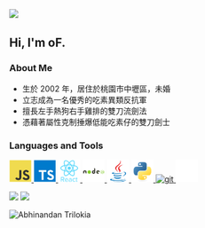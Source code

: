 <img src="https://cdn.discordapp.com/attachments/900320455477579836/1023926147123265588/unknown.png">

<h2>Hi, I'm oF.</h2>

<h3>About Me </h3>

- 生於 2002 年，居住於桃園市中壢區，未婚
- 立志成為一名優秀的吃素異類反抗軍
- 擅長左手熱狗右手雞排的雙刀流劍法
- 憑藉著屬性克制捶爆低能吃素仔的雙刀劍士

<h3>Languages and Tools</h3>
<p>
  <a href="https://developer.mozilla.org/en-US/docs/Web/JavaScript" target="_blank" rel="noreferrer">
    <img src="https://raw.githubusercontent.com/devicons/devicon/master/icons/javascript/javascript-original.svg" alt="javascript" width="40" height="40"/>
  </a>
  <a href="https://www.typescriptlang.org/" target="_blank" rel="noreferrer">
    <img src="https://raw.githubusercontent.com/devicons/devicon/master/icons/typescript/typescript-original.svg" alt="typescript" width="40" height="40"/>
  </a>
  <a href="https://reactjs.org/" target="_blank" rel="noreferrer">
    <img src="https://raw.githubusercontent.com/devicons/devicon/master/icons/react/react-original-wordmark.svg" alt="react" width="40" height="40"/>
  </a>
  <a href="https://nodejs.org" target="_blank" rel="noreferrer"> 
    <img src="https://raw.githubusercontent.com/devicons/devicon/master/icons/nodejs/nodejs-original-wordmark.svg" alt="nodejs" width="40" height="40"/>
  </a> 
  <a href="https://www.java.com" target="_blank" rel="noreferrer">
    <img src="https://raw.githubusercontent.com/devicons/devicon/master/icons/java/java-original.svg" alt="java" width="40" height="40"/>
  </a>
  <a href="https://www.python.org" target="_blank" rel="noreferrer"> 
    <img src="https://raw.githubusercontent.com/devicons/devicon/master/icons/python/python-original.svg" alt="python" width="40" height="40"/> 
  </a>
  <a href="https://git-scm.com/" target="_blank" rel="noreferrer"> 
    <img src="https://www.vectorlogo.zone/logos/git-scm/git-scm-icon.svg" width="40" alt="git" height="40"/> 
  </a>
  <img src="https://github.com/Aakarsh-B/trying-repos/blob/master/github.svg" width="40" alt="github" height="40"/>
</p>

<div>
  <img height="150em" src="https://github-readme-stats.vercel.app/api?username=sky9154&theme=tokyonight&show_icons=true&hide=prs"/>
  <img height="150em" src="https://github-readme-stats.vercel.app/api/top-langs/?username=sky9154&theme=tokyonight&layout=compact&langs_count=4&hide=css,HTML"/>
</div>

![Abhinandan Trilokia](https://raw.githubusercontent.com/Trilokia/Trilokia/379277808c61ef204768a61bbc5d25bc7798ccf1/bottom_header.svg)
